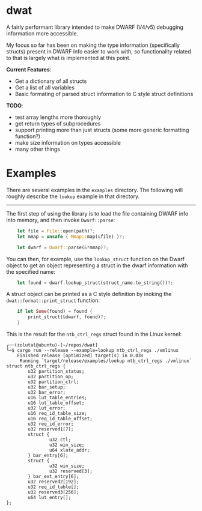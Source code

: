 # dwat

A fairly performant library intended to make DWARF (V4/v5) debugging information more accessible. 

My focus so far has been on making the type information (specifically structs) present in DWARF info easier to work with, so functionality related to that is largely what is implemented at this point.

**Current Features**:
- Get a dictionary of all structs
- Get a list of all variables
- Basic formating of parsed struct information to C style struct definitions

**TODO**:
- test array lengths more thoroughly
- get return types of subprocedures
- support printing more than just structs (some more generic formatting function?)
- make size information on types accessible
- many other things


# Examples

There are several examples in the `examples` directory. The following will roughly describe the `lookup` example in that directory.

---

The first step of using the library is to load the file containing DWARF info into memory, and then invoke `Dwarf::parse`:

```rust
    let file = File::open(path)?;
    let mmap = unsafe { Mmap::map(&file) }?;

    let dwarf = Dwarf::parse(&*mmap)?;
```

You can then, for example, use the `lookup_struct` function on the Dwarf object to get an object representing a struct in the dwarf information with the specified name:

```rust
    let found = dwarf.lookup_struct(struct_name.to_string())?;
```

A struct object can be printed as a C style definition by inoking the `dwat::format::print_struct` function:

```rust
    if let Some(found) = found {
        print_struct(&dwarf, found)?;
    }
```

This is the result for the `ntb_ctrl_regs` struct found in the Linux kernel:

```
┌──(zolutal@ubuntu)-[~/repos/dwat]
└─$ cargo run --release --example=lookup ntb_ctrl_regs ./vmlinux
    Finished release [optimized] target(s) in 0.03s
     Running `target/release/examples/lookup ntb_ctrl_regs ./vmlinux`
struct ntb_ctrl_regs {
        u32 partition_status;
        u32 partition_op;
        u32 partition_ctrl;
        u32 bar_setup;
        u32 bar_error;
        u16 lut_table_entries;
        u16 lut_table_offset;
        u32 lut_error;
        u16 req_id_table_size;
        u16 req_id_table_offset;
        u32 req_id_error;
        u32 reserved1[7];
        struct {
                u32 ctl;
                u32 win_size;
                u64 xlate_addr;
        } bar_entry[6];
        struct {
                u32 win_size;
                u32 reserved[3];
        } bar_ext_entry[6];
        u32 reserved2[192];
        u32 req_id_table[];
        u32 reserved3[256];
        u64 lut_entry[];
};
```
